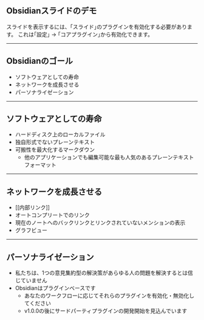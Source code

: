 ## Obsidianスライドのデモ

スライドを表示するには、｢スライド｣のプラグインを有効化する必要があります。
これは｢設定｣ → ｢コアプラグイン｣から有効化できます。

---

## Obsidianのゴール

- ソフトウェアとしての寿命
- ネットワークを成長させる
- パーソナライゼーション

---

## ソフトウェアとしての寿命

- ハードディスク上のローカルファイル
- 独自形式でないプレーンテキスト
- 可搬性を最大化するマークダウン
	- 他のアプリケーションでも編集可能な最も人気のあるプレーンテキストフォーマット

---

## ネットワークを成長させる

- [[内部リンク]]
- オートコンプリートでのリンク
- 現在のノートへのバックリンクとリンクされていないメンションの表示
- グラフビュー

---

## パーソナライゼーション

- 私たちは、1つの意見集約型の解決策があらゆる人の問題を解決するとは信じていません
- Obsidianはプラグインベースです
	- あなたのワークフローに応じてそれらのプラグインを有効化・無効化してください
	- v1.0.0の後にサードパーティプラグインの開発開始を見込んでいます
